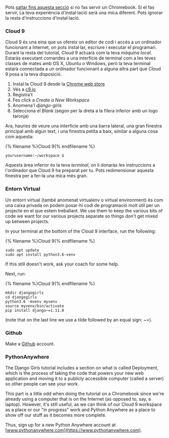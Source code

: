 Pots [saltar fins aquesta secció](http://tutorial.djangogirls.org/en/installation/#install-python) si no fas servir un Chromebook. Si el fas servir, La teva experiència d'instal·lació serà una mica diferent. Pots ignorar la resta d'instruccions d'instal·lació.

### Cloud 9

Cloud 9 és una eina que us ofereix un editor de codi i accés a un ordinador funcionant a Internet, on pots instal·lar, escriure i executar el programari. Durant la resta del tutorial, Cloud 9 actuarà com la teva *màquina local*. Estaràs executant comandes a una interfície de terminal com a les teves classes de mates amb OS X, Ubuntu o Windows, però la teva terminal estarà connectada a un ordinador funcionant a alguna altra part que Cloud 9 posa a la teva disposició.

1. Instal·la Cloud 9 desde la [Chrome web store](https://chrome.google.com/webstore/detail/cloud9/nbdmccoknlfggadpfkmcpnamfnbkmkcp)
2. Vés a [c9.io](https://c9.io)
3. Registra't
4. Fes click a *Create a New Workspace*
5. Anomena'l *django-girls*
6. Selecciona el *Blank* (segon per la dreta a la filera inferior amb un logo taronja)

Ara, hauries de veure una interfície amb una barra lateral, una gran finestra principal amb algun text, i una finestra petita a baix, similar a alguna cosa com aquesta:

{% filename %}Cloud 9{% endfilename %}

    yourusername:~/workspace $
    

Aquesta àrea inferior és la teva *terminal*, on li donaràs les instruccions a l'ordinador que Cloud 9 ha preparat per tu. Pots redimensionar aquesta finestra per a fer-la una mica més gran.

### Entorn Virtual

Un entorn virtual (també anomenat virtualenv o virtual environment) és com una caixa privada on podem posar-hi codi de programació molt útil per un projecte en el que estem treballant. We use them to keep the various bits of code we want for our various projects separate so things don't get mixed up between projects.

In your terminal at the bottom of the Cloud 9 interface, run the following:

{% filename %}Cloud 9{% endfilename %}

    sudo apt update
    sudo apt install python3.6-venv
    

If this still doesn't work, ask your coach for some help.

Next, run:

{% filename %}Cloud 9{% endfilename %}

    mkdir djangogirls
    cd djangogirls
    python3.6 -mvenv myvenv
    source myvenv/bin/activate
    pip install django~=1.11.0
    

(note that on the last line we use a tilde followed by an equal sign: ~=).

### Github

Make a [Github](https://github.com) account.

### PythonAnywhere

The Django Girls tutorial includes a section on what is called Deployment, which is the process of taking the code that powers your new web application and moving it to a publicly accessible computer (called a server) so other people can see your work.

This part is a little odd when doing the tutorial on a Chromebook since we're already using a computer that is on the Internet (as opposed to, say, a laptop). However, it's still useful, as we can think of our Cloud 9 workspace as a place or our "in progress" work and Python Anywhere as a place to show off our stuff as it becomes more complete.

Thus, sign up for a new Python Anywhere account at [www.pythonanywhere.com](https://www.pythonanywhere.com).